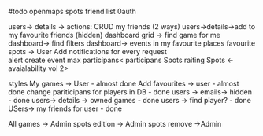 #todo
openmaps spots
friend list
0auth 



users-> details -> actions: CRUD my friends (2 ways)
users->details->add to my favourite friends (hidden)
dashboard grid -> find game for me
dashboard-> find filters
dashboard-> events in my favourite places
favourite spots -> User
Add notifications for every request         
alert create event max participans< participans 
Spots raiting 
Spots <- avaialability vol 2>

styles
My games -> User                            - almost done
Add favourites -> user                      - almost done
change pariticipans for players in DB              - done
users -> emails-> hidden                           - done 
users-> details -> owned games                     - done
users -> find player?                              - done
USers-> my friends for user                        - done




All games -> Admin
spots edition -> Admin
spots remove ->Admin